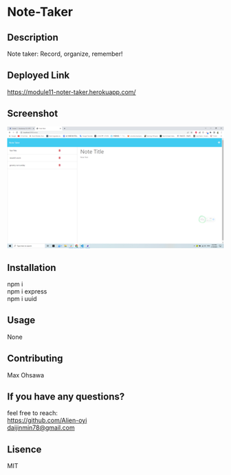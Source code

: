 
# Note-Taker

## Description
Note taker: Record, organize, remember!

## Deployed Link
https://module11-noter-taker.herokuapp.com/

## Screenshot
![App Screenshot](https://github.com/Alien-oyi/module11-Note-Taker/blob/main/imgs/Screenshot%20(166).png?raw=true)

## Installation
npm i <br /> npm i express <br />npm i uuid

## Usage
None

## Contributing
Max Ohsawa


## If you have any questions?
feel free to reach:<br/> 
https://github.com/Alien-oyi<br/>
daijinmin78@gmail.com

## Lisence
MIT 

